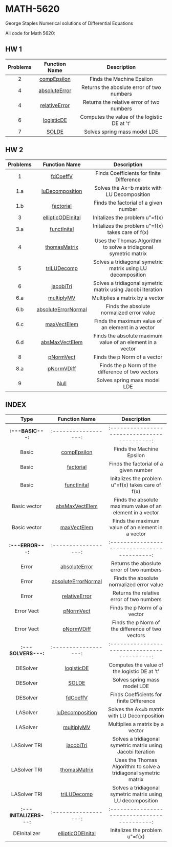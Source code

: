 # MATH-5620
George Staples
Numerical solutions of Differential Equations

All code for Math 5620:

## HW 1

| Problems | Function Name      | Description                                  |
| :------: |:------------------:| :------------------------------------------: |
| 2        | [compEpsilon](https://georgest347.github.io/MATH-5620/softwareManual/HW1/compEpsilon)          | Finds the Machine Epsilon    |                |
| 4        | [absoluteError](https://georgest347.github.io/MATH-5620/softwareManual/HW1/absoluteError)      | Returns the aboslute error of two numbers    |
| 4        | [relativeError](https://georgest347.github.io/MATH-5620/softwareManual/HW1/relativeError)      | Returns the relative error of two numbers    |
| 6        | [logisticDE](https://georgest347.github.io/MATH-5620/softwareManual/HW1/logisticDE)            | Computes the value of the logistic DE at 't' |
| 7        | [SOLDE](https://georgest347.github.io/MATH-5620/softwareManual/HW1/SOLDE)                      | Solves spring mass model LDE                 |

## HW 2

| Problems | Function Name      | Description                                  |
| :------: |:------------------:| :------------------------------------------: |
| 1        | [fdCoeffV](https://georgest347.github.io/MATH-5620/softwareManual/HW2/fdCoeffV)          | Finds Coefficients for finite Difference    |                |
| 1.a       | [luDecomposition](https://georgest347.github.io/MATH-5620/softwareManual/HW2/luDecomposition)          | Solves the Ax=b matrix with LU Decomposition    |                |
| 1.b        | [factorial](https://georgest347.github.io/MATH-5620/softwareManual/HW2/factorial)          | Finds the factorial of a given number   |                |
| 3        | [ellipticODEInital](https://georgest347.github.io/MATH-5620/softwareManual/HW2/ellipticODEInital)      | Initalizes the problem u"=f(x)    |
| 3.a       | [functInital](https://georgest347.github.io/MATH-5620/softwareManual/HW2/functInital)      | Initalizes the problem u"=f(x) takes care of f(x)    |
| 4        | [thomasMatrix](https://georgest347.github.io/MATH-5620/softwareManual/HW2/thomasMatrix)      | Uses the Thomas Algorithm to solve a tridiagonal symetric matrix   |
| 5        | [triLUDecomp](https://georgest347.github.io/MATH-5620/softwareManual/HW2/triLUDecomp)            | Solves a tridiagonal symetric matrix using LU decomposition |
| 6        | [jacobiTri](https://georgest347.github.io/MATH-5620/softwareManual/HW2/jacobiTri)            | Solves a tridiagonal symetric matrix using Jacobi Iteration |
| 6.a        | [multiplyMV](https://georgest347.github.io/MATH-5620/softwareManual/HW2/multiplyMV)            | Multiplies a matrix by a vector |
| 6.b        | [absoluteErrorNormal](https://georgest347.github.io/MATH-5620/softwareManual/HW2/absoluteErrorNormal)            | Finds the absolute normalized error value |
| 6.c        | [maxVectElem](https://georgest347.github.io/MATH-5620/softwareManual/HW2/maxVectElem)            | Finds the maximum value of an element in a vector |
| 6.d        | [absMaxVectElem](https://georgest347.github.io/MATH-5620/softwareManual/HW2/absMaxVectElem)            | Finds the absolute maximum value of an element in a vector |
| 8        | [pNormVect](https://georgest347.github.io/MATH-5620/softwareManual/HW2/pNormVect)                      | Finds the p Norm of a vector|
| 8.a        | [pNormVDiff](https://georgest347.github.io/MATH-5620/softwareManual/HW2/pNormVDiff)                      | Finds the p Norm of the difference of two vectors|
| 9        | [Null](https://georgest347.github.io/MATH-5620/softwareManual/HW1/SOLDE)                      | Solves spring mass model LDE                 |

## INDEX

| Type | Function Name      | Description                                  |
| :------: |:------------------:| :------------------------------------------: |
| **:---BASIC---:** |:------------------:| :------------------------------------------: |
| Basic        | [compEpsilon](https://georgest347.github.io/MATH-5620/softwareManual/HW1/compEpsilon)          | Finds the Machine Epsilon    |
| Basic        | [factorial](https://georgest347.github.io/MATH-5620/softwareManual/HW2/factorial)          | Finds the factorial of a given number   |
| Basic       | [functInital](https://georgest347.github.io/MATH-5620/softwareManual/HW2/functInital)      | Initalizes the problem u"=f(x) takes care of f(x)    |
| Basic vector        | [absMaxVectElem](https://georgest347.github.io/MATH-5620/softwareManual/HW2/absMaxVectElem)            | Finds the absolute maximum value of an element in a vector |
| Basic vector        | [maxVectElem](https://georgest347.github.io/MATH-5620/softwareManual/HW2/maxVectElem)            | Finds the maximum value of an element in a vector |
| **:---ERROR---:** |:------------------:| :------------------------------------------: |
| Error        | [absoluteError](https://georgest347.github.io/MATH-5620/softwareManual/HW1/absoluteError)      | Returns the aboslute error of two numbers    |
| Error        | [absoluteErrorNormal](https://georgest347.github.io/MATH-5620/softwareManual/HW2/absoluteErrorNormal)            | Finds the absolute normalized error value |
| Error        | [relativeError](https://georgest347.github.io/MATH-5620/softwareManual/HW1/relativeError)      | Returns the relative error of two numbers    |
| Error Vect       | [pNormVect](https://georgest347.github.io/MATH-5620/softwareManual/HW2/pNormVect)                      | Finds the p Norm of a vector|
| Error Vect       | [pNormVDiff](https://georgest347.github.io/MATH-5620/softwareManual/HW2/pNormVDiff)                      | Finds the p Norm of the difference of two vectors|
| **:---SOLVERS---:** |:------------------:| :------------------------------------------: |
| DESolver        | [logisticDE](https://georgest347.github.io/MATH-5620/softwareManual/HW1/logisticDE)            | Computes the value of the logistic DE at 't' |
| DESolver        | [SOLDE](https://georgest347.github.io/MATH-5620/softwareManual/HW1/SOLDE)                      | Solves spring mass model LDE                 |
| DESolver        | [fdCoeffV](https://georgest347.github.io/MATH-5620/softwareManual/HW2/fdCoeffV)          | Finds Coefficients for finite Difference    |                |
| LASolver       | [luDecomposition](https://georgest347.github.io/MATH-5620/softwareManual/HW2/luDecomposition)          | Solves the Ax=b matrix with LU Decomposition    |
| LASolver        | [multiplyMV](https://georgest347.github.io/MATH-5620/softwareManual/HW2/multiplyMV)            | Multiplies a matrix by a vector |
| LASolver TRI        | [jacobiTri](https://georgest347.github.io/MATH-5620/softwareManual/HW2/jacobiTri)            | Solves a tridiagonal symetric matrix using Jacobi Iteration |
| LASolver TRI        | [thomasMatrix](https://georgest347.github.io/MATH-5620/softwareManual/HW2/thomasMatrix)      | Uses the Thomas Algorithm to solve a tridiagonal symetric matrix   |
| LASolver TRI        | [triLUDecomp](https://georgest347.github.io/MATH-5620/softwareManual/HW2/triLUDecomp)            | Solves a tridiagonal symetric matrix using LU decomposition |
| **:---INITALIZERS---:** |:------------------:| :------------------------------------------: |        
| DEInitalizer        | [ellipticODEInital](https://georgest347.github.io/MATH-5620/softwareManual/HW2/ellipticODEInital)      | Initalizes the problem u"=f(x)    |
